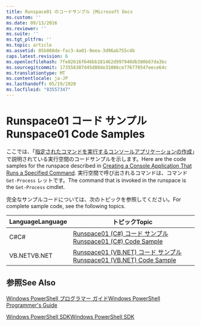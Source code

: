 ```yaml
---
title: Runspace01 のコードサンプル |Microsoft Docs
ms.custom: ''
ms.date: 09/13/2016
ms.reviewer: ''
ms.suite: ''
ms.tgt_pltfrm: ''
ms.topic: article
ms.assetid: 05b088de-fac3-4a01-9eea-3d96ab755c4b
caps.latest.revision: 6
ms.openlocfilehash: 7fe02616f646bb181462d997940db380b67da3bc
ms.sourcegitcommit: 173556307d45d88de31086ce776770547eece64c
ms.translationtype: MT
ms.contentlocale: ja-JP
ms.lasthandoff: 05/19/2020
ms.locfileid: "83557347"
---
```

# <a name="runspace01-code-samples"></a><span data-ttu-id="38f22-102">Runspace01 コード サンプル</span><span class="sxs-lookup"><span data-stu-id="38f22-102">Runspace01 Code Samples</span></span>

<span data-ttu-id="38f22-103">ここでは、「[指定されたコマンドを実行するコンソールアプリケーションの作成](/dotnet/csharp/programming-guide/inside-a-program/hello-world-your-first-program)」で説明されている実行空間のコードサンプルを示します。</span><span class="sxs-lookup"><span data-stu-id="38f22-103">Here are the code samples for the runspace described in [Creating a Console Application That Runs a Specified Command](/dotnet/csharp/programming-guide/inside-a-program/hello-world-your-first-program).</span></span> <span data-ttu-id="38f22-104">実行空間で呼び出されるコマンドは、コマンド `Get-Process` レットです。</span><span class="sxs-lookup"><span data-stu-id="38f22-104">The command that is invoked in the runspace is the `Get-Process` cmdlet.</span></span>

<span data-ttu-id="38f22-105">完全なサンプルコードについては、次のトピックを参照してください。</span><span class="sxs-lookup"><span data-stu-id="38f22-105">For complete sample code, see the following topics.</span></span>

|<span data-ttu-id="38f22-106">Language</span><span class="sxs-lookup"><span data-stu-id="38f22-106">Language</span></span>|<span data-ttu-id="38f22-107">トピック</span><span class="sxs-lookup"><span data-stu-id="38f22-107">Topic</span></span>|
|--------------|-----------|
|<span data-ttu-id="38f22-108">C#</span><span class="sxs-lookup"><span data-stu-id="38f22-108">C#</span></span>|[<span data-ttu-id="38f22-109">Runspace01 (C#) コード サンプル</span><span class="sxs-lookup"><span data-stu-id="38f22-109">Runspace01 (C#) Code Sample</span></span>](./runspace01-csharp-code-sample.md)|
|<span data-ttu-id="38f22-110">VB.NET</span><span class="sxs-lookup"><span data-stu-id="38f22-110">VB.NET</span></span>|[<span data-ttu-id="38f22-111">Runspace01 (VB.NET) コード サンプル</span><span class="sxs-lookup"><span data-stu-id="38f22-111">Runspace01 (VB.NET) Code Sample</span></span>](./runspace01-vb-net-code-sample.md)|

## <a name="see-also"></a><span data-ttu-id="38f22-112">参照</span><span class="sxs-lookup"><span data-stu-id="38f22-112">See Also</span></span>

[<span data-ttu-id="38f22-113">Windows PowerShell プログラマー ガイド</span><span class="sxs-lookup"><span data-stu-id="38f22-113">Windows PowerShell Programmer's Guide</span></span>](./windows-powershell-programmer-s-guide.md)

[<span data-ttu-id="38f22-114">Windows PowerShell SDK</span><span class="sxs-lookup"><span data-stu-id="38f22-114">Windows PowerShell SDK</span></span>](../windows-powershell-reference.md)
